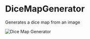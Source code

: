 # DiceMapGenerator
Generates a dice map from an image

![Dice Map Generator](https://i.imgur.com/lMtSUBX.png)
